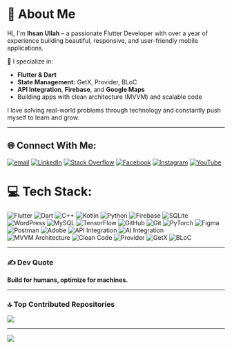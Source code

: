 # 💫 About Me
Hi, I'm **Ihsan Ullah** – a passionate Flutter Developer with over a year of experience building beautiful, responsive, and user-friendly mobile applications.

💼 I specialize in:
- **Flutter & Dart**
- **State Management:** GetX, Provider, BLoC  
- **API Integration**, **Firebase**, and **Google Maps**
- Building apps with clean architecture (MVVM) and scalable code

I love solving real-world problems through technology and constantly push myself to learn and grow.

---

## 🌐 Connect With Me:
[![email](https://img.shields.io/badge/Email-D14836?logo=gmail&logoColor=white)](mailto:ihsandk17@gmail.com) [![LinkedIn](https://img.shields.io/badge/LinkedIn-%230077B5.svg?logo=linkedin&logoColor=white)](https://linkedin.com/in/https://www.linkedin.com/in/ihsan-ullah-98b094294/) [![Stack Overflow](https://img.shields.io/badge/-Stackoverflow-FE7A16?logo=stack-overflow&logoColor=white)](https://stackoverflow.com/users/https://stackoverflow.com/users/20730743/ihsan-ullah) [![Facebook](https://img.shields.io/badge/Facebook-%231877F2.svg?logo=Facebook&logoColor=white)](https://facebook.com/https://web.facebook.com/ihsanullah.khan.7127) [![Instagram](https://img.shields.io/badge/Instagram-%23E4405F.svg?logo=Instagram&logoColor=white)](https://instagram.com/https://www.instagram.com/ihsanuk1/) [![YouTube](https://img.shields.io/badge/YouTube-%23FF0000.svg?logo=YouTube&logoColor=white)](https://youtube.com/@https://www.youtube.com/@ihsanuk1) 

# 💻 Tech Stack:
![Flutter](https://img.shields.io/badge/Flutter-%2302569B.svg?style=for-the-badge&logo=Flutter&logoColor=white) ![Dart](https://img.shields.io/badge/dart-%230175C2.svg?style=for-the-badge&logo=dart&logoColor=white) ![C++](https://img.shields.io/badge/c++-%2300599C.svg?style=for-the-badge&logo=c%2B%2B&logoColor=white) ![Kotlin](https://img.shields.io/badge/kotlin-%237F52FF.svg?style=for-the-badge&logo=kotlin&logoColor=white) ![Python](https://img.shields.io/badge/python-3670A0?style=for-the-badge&logo=python&logoColor=ffdd54) ![Firebase](https://img.shields.io/badge/firebase-%23039BE5.svg?style=for-the-badge&logo=firebase) ![SQLite](https://img.shields.io/badge/sqlite-%2307405e.svg?style=for-the-badge&logo=sqlite&logoColor=white) ![WordPress](https://img.shields.io/badge/WordPress-%23117AC9.svg?style=for-the-badge&logo=WordPress&logoColor=white) ![MySQL](https://img.shields.io/badge/mysql-4479A1.svg?style=for-the-badge&logo=mysql&logoColor=white) ![TensorFlow](https://img.shields.io/badge/TensorFlow-%23FF6F00.svg?style=for-the-badge&logo=TensorFlow&logoColor=white) ![GitHub](https://img.shields.io/badge/github-%23121011.svg?style=for-the-badge&logo=github&logoColor=white) ![Git](https://img.shields.io/badge/git-%23F05033.svg?style=for-the-badge&logo=git&logoColor=white) ![PyTorch](https://img.shields.io/badge/PyTorch-%23EE4C2C.svg?style=for-the-badge&logo=PyTorch&logoColor=white)  ![Figma](https://img.shields.io/badge/figma-%23F24E1E.svg?style=for-the-badge&logo=figma&logoColor=white) ![Postman](https://img.shields.io/badge/Postman-FF6C37?style=for-the-badge&logo=postman&logoColor=white) ![Adobe](https://img.shields.io/badge/adobe-%23FF0000.svg?style=for-the-badge&logo=adobe&logoColor=white) ![API Integration](https://img.shields.io/badge/API%20Integration-%23007ACC.svg?style=for-the-badge&logo=api&logoColor=white) ![AI Integration](https://img.shields.io/badge/AI%20Integration-%2300CED1.svg?style=for-the-badge&logo=openai&logoColor=white) ![MVVM Architecture](https://img.shields.io/badge/MVVM-%234285F4.svg?style=for-the-badge&logo=code&logoColor=white) ![Clean Code](https://img.shields.io/badge/Clean%20Code-%232C8EBB.svg?style=for-the-badge&logo=codefactor&logoColor=white) ![Provider](https://img.shields.io/badge/Provider-%236C3483.svg?style=for-the-badge&logo=flutter&logoColor=white) ![GetX](https://img.shields.io/badge/GetX-%23D32F2F.svg?style=for-the-badge&logo=flutter&logoColor=white) ![BLoC](https://img.shields.io/badge/BLoC-%23009688.svg?style=for-the-badge&logo=flutter&logoColor=white)


---

### ✍️ Dev Quote  
**Build for humans, optimize for machines.**

---

### 🔝 Top Contributed Repositories  
![](https://github-contributor-stats.vercel.app/api?username=Ihsandk17&limit=5&theme=dark&combine_all_yearly_contributions=true)

---

[![](https://visitcount.itsvg.in/api?id=Ihsandk17&icon=0&color=0)](https://visitcount.itsvg.in)

<!-- Designed with 💙 by Ihsan using GPRM (https://gprm.itsvg.in) -->
